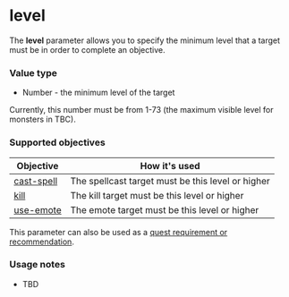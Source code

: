# level

The **level** parameter allows you to specify the minimum level that a target must be in order to complete an objective.

### Value type

* Number - the minimum level of the target

Currently, this number must be from 1-73 (the maximum visible level for monsters in TBC).

### Supported objectives

| Objective | How it's used |
|---|---|
| [cast-spell](../objectives/cast-spell.md) | The spellcast target must be this level or higher |
| [kill](../objectives/kill.md) | The kill target must be this level or higher |
| [use-emote](../objectives/use-emote.md) | The emote target must be this level or higher |

This parameter can also be used as a [quest requirement or recommendation](../guides/requirements.md).

### Usage notes

* TBD
